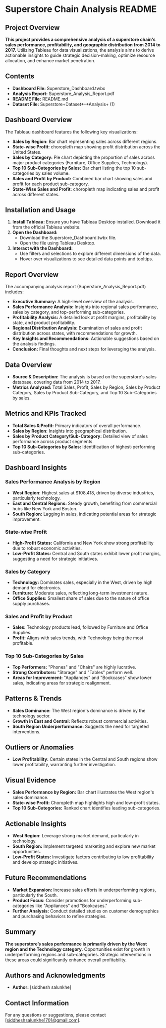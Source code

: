 # Superstore Chain Analysis README

## Project Overview

**This project provides a comprehensive analysis of a superstore chain's sales performance, profitability, and geographic distribution from 2014 to 2017.** Utilizing Tableau for data visualizations, the analysis aims to derive actionable insights to guide strategic decision-making, optimize resource allocation, and enhance market penetration.

## Contents

- **Dashboard File:** Superstore_Dashboard.twbx
- **Analysis Report:** Superstore_Analysis_Report.pdf
- **README File:** README.md
- **Dataset File:** Superstore+Dataset+-+Analysis+ (1)

## Dashboard Overview

The Tableau dashboard features the following key visualizations:

- **Sales by Region:** Bar chart representing sales across different regions.
- **State-wise Profit:** choropleth map showing profit distribution across the United States.
- **Sales by Category:** Pie chart depicting the proportion of sales across major product categories (Furniture, Office Supplies, Technology).
- **Top 10 Sub-Categories by Sales:** Bar chart listing the top 10 sub-categories by sales volume.
- **Sales and Profit by Product:** Combined bar chart showing sales and profit for each product sub-category.
- **State-Wise Sales and Profit:** choropleth map indicating sales and profit across different states.

## Installation and Usage

1. **Install Tableau:** Ensure you have Tableau Desktop installed. Download it from the official Tableau website.
2. **Open the Dashboard:**
   - Download the Superstore_Dashboard.twbx file.
   - Open the file using Tableau Desktop.
3. **Interact with the Dashboard:**
   - Use filters and selections to explore different dimensions of the data.
   - Hover over visualizations to see detailed data points and tooltips.

## Report Overview

The accompanying analysis report (Superstore_Analysis_Report.pdf) includes:

- **Executive Summary:** A high-level overview of the analysis.
- **Sales Performance Analysis:** Insights into regional sales performance, sales by category, and top-performing sub-categories.
- **Profitability Analysis:** A detailed look at profit margins, profitability by state, and product profitability.
- **Regional Distribution Analysis:** Examination of sales and profit distribution across states, with recommendations for growth.
- **Key Insights and Recommendations:** Actionable suggestions based on the analysis findings.
- **Conclusion:** Final thoughts and next steps for leveraging the analysis.

## Data Overview

- **Source & Description:** The analysis is based on the superstore's sales database, covering data from 2014 to 2017.
- **Metrics Analyzed:** Total Sales, Profit, Sales by Region, Sales by Product Category, Sales by Product Sub-Category, and Top 10 Sub-Categories by sales.

## Metrics and KPIs Tracked

- **Total Sales & Profit:** Primary indicators of overall performance.
- **Sales by Region:** Insights into geographical distribution.
- **Sales by Product Category/Sub-Category:** Detailed view of sales performance across product segments.
- **Top 10 Sub-Categories by Sales:** Identification of highest-performing sub-categories.

## Dashboard Insights

### Sales Performance Analysis by Region

- **West Region:** Highest sales at $108,418, driven by diverse industries, particularly technology.
- **East and Central Regions:** Steady growth, benefiting from commercial hubs like New York and Boston.
- **South Region:** Lagging in sales, indicating potential areas for strategic improvement.

### State-wise Profit

- **High-Profit States:** California and New York show strong profitability due to robust economic activities.
- **Low-Profit States:** Central and South states exhibit lower profit margins, suggesting a need for strategic initiatives.

### Sales by Category

- **Technology:** Dominates sales, especially in the West, driven by high demand for electronics.
- **Furniture:** Moderate sales, reflecting long-term investment nature.
- **Office Supplies:** Smallest share of sales due to the nature of office supply purchases.

### Sales and Profit by Product

- **Sales:** Technology products lead, followed by Furniture and Office Supplies.
- **Profit:** Aligns with sales trends, with Technology being the most profitable.

### Top 10 Sub-Categories by Sales

- **Top Performers:** "Phones" and "Chairs" are highly lucrative.
- **Strong Contributors:** "Storage" and "Tables" perform well.
- **Areas for Improvement:** "Appliances" and "Bookcases" show lower sales, indicating areas for strategic realignment.

## Patterns & Trends

- **Sales Dominance:** The West region's dominance is driven by the technology sector.
- **Growth in East and Central:** Reflects robust commercial activities.
- **South Region Underperformance:** Suggests the need for targeted interventions.

## Outliers or Anomalies

- **Low Profitability:** Certain states in the Central and South regions show lower profitability, warranting further investigation.

## Visual Evidence

- **Sales Performance by Region:** Bar chart illustrates the West region's sales dominance.
- **State-wise Profit:** Choropleth map highlights high and low-profit states.
- **Top 10 Sub-Categories:** Ranked chart identifies leading sub-categories.

## Actionable Insights

- **West Region:** Leverage strong market demand, particularly in technology.
- **South Region:** Implement targeted marketing and explore new market opportunities.
- **Low-Profit States:** Investigate factors contributing to low profitability and develop strategic initiatives.

## Future Recommendations

- **Market Expansion:** Increase sales efforts in underperforming regions, particularly the South.
- **Product Focus:** Consider promotions for underperforming sub-categories like "Appliances" and "Bookcases."
- **Further Analysis:** Conduct detailed studies on customer demographics and purchasing behaviors to refine strategies.

## Summary

**The superstore’s sales performance is primarily driven by the West region and the Technology category.** Opportunities exist for growth in underperforming regions and sub-categories. Strategic interventions in these areas could significantly enhance overall profitability.

## Authors and Acknowledgments

- **Author:** [siddhesh salunkhe]

## Contact Information

For any questions or suggestions, please contact [siddheshsalunkhe1701@gmail.com].
